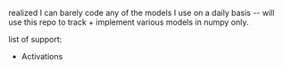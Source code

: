 realized I can barely code any of the models I use on a daily basis -- will use this repo to track + implement various models in numpy only. 

list of support:
- Activations